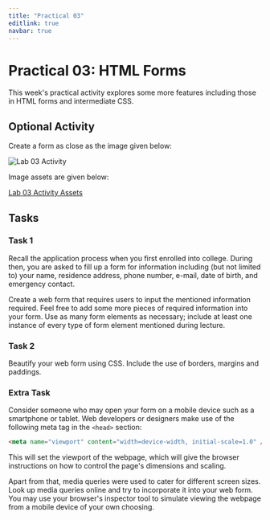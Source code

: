 ```yaml
---
title: "Practical 03"
editlink: true
navbar: true
---
```


# Practical 03: HTML Forms

This week's practical activity explores some more features including those in HTML forms and intermediate CSS.

## Optional Activity

Create a form as close as the image given below:

![Lab 03 Activity](./images/lab03_activity.png)

Image assets are given below:

[Lab 03 Activity Assets](https://deezombiedude612.github.io/class-assets/wp-lab03-props/lab03_resources.zip)

## Tasks

### Task 1

Recall the application process when you first enrolled into college.
During then, you are asked to fill up a form for information including (but not limited to) your name, residence address, phone number, e-mail, date of birth, and emergency contact.

Create a web form that requires users to input the mentioned information required.
Feel free to add some more pieces of required information into your form. Use as many form elements as necessary;
include at least one instance of every type of form element mentioned during lecture.

### Task 2

Beautify your web form using CSS. Include the use of borders, margins and paddings.

### Extra Task

Consider someone who may open your form on a mobile device such as a smartphone or tablet.
Web developers or designers make use of the following meta tag in the `<head>` section:

```html
<meta name="viewport" content="width=device-width, initial-scale=1.0" />
```

This will set the viewport of the webpage, which will give the browser instructions on how to control the page's dimensions and scaling.

Apart from that, media queries were used to cater for different screen sizes.
Look up media queries online and try to incorporate it into your web form.
You may use your browser's inspector tool to simulate viewing the webpage from a mobile device of your own choosing.

<!-- ::: warning SUBMISSION
**Complete the given practical and submit it as your lecture attendance for Week 4.**
::: -->
